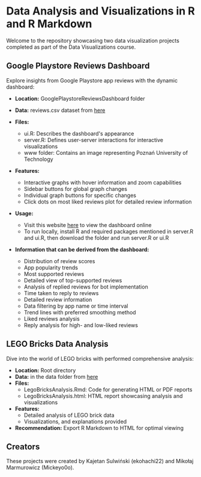 # Data Analysis and Visualizations in R and R Markdown

Welcome to the repository showcasing two data visualization projects completed as part of the Data Visualizations course.


## Google Playstore Reviews Dashboard

Explore insights from Google Playstore app reviews with the dynamic dashboard:

* <b>Location:</b> GooglePlaystoreReviewsDashboard folder

* <b>Data:</b> reviews.csv dataset from [here](hrefhttps://www.kaggle.com/datasets/prakharrathi25/google-play-store-reviews)

* <b>Files:</b>
    * ui.R: Describes the dashboard's appearance
    * server.R: Defines user-server interactions for interactive visualizations
    * www folder: Contains an image representing Poznań University of Technology

* <b>Features:</b>
    * Interactive graphs with hover information and zoom capabilities
    * Sidebar buttons for global graph changes
    * Individual graph buttons for specific changes
    * Click dots on most liked reviews plot for detailed review information

* <b>Usage:</b>
    * Visit this website [here](https://mickeyoo.shinyapps.io/GooglePlaystoreReviewsDashboard/) to view the dashboard online
    * To run locally, install R and required packages mentioned in server.R and ui.R, then download the folder and run server.R or ui.R

* <b>Information that can be derived from the dashboard:</b>
    * Distribution of review scores
    * App popularity trends
    * Most supported reviews
    * Detailed view of top-supported reviews
    * Analysis of replied reviews for bot implementation
    * Time taken to reply to reviews
    * Detailed review information
    * Data filtering by app name or time interval
    * Trend lines with preferred smoothing method
    * Liked reviews analysis
    * Reply analysis for high- and low-liked reviews

## LEGO Bricks Data Analysis

Dive into the world of LEGO bricks with performed comprehensive analysis:

* <b>Location:</b> Root directory
* <b>Data:</b> in the data folder from [here](https://rebrickable.com/downloads/)
* <b>Files:</b>
    * LegoBricksAnalysis.Rmd: Code for generating HTML or PDF reports
    * LegoBricksAnalysis.html: HTML report showcasing analysis and visualizations
* <b>Features:</b>
    * Detailed analysis of LEGO brick data
    * Visualizations, and explanations provided
* <b>Recommendation:</b> Export R Markdown to HTML for optimal viewing


## Creators 
These projects were created by Kajetan Sulwiński (ekohachi22) and Mikołaj Marmurowicz (Mickeyo0o).